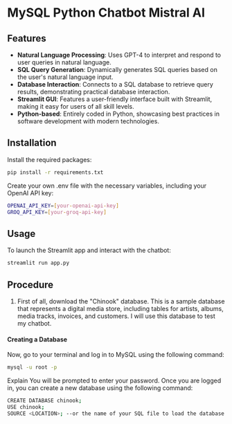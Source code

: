﻿# MySQL Python Chatbot Mistral AI

## Features
- **Natural Language Processing**: Uses GPT-4 to interpret and respond to user queries in natural language.
- **SQL Query Generation**: Dynamically generates SQL queries based on the user's natural language input.
- **Database Interaction**: Connects to a SQL database to retrieve query results, demonstrating practical database interaction.
- **Streamlit GUI**: Features a user-friendly interface built with Streamlit, making it easy for users of all skill levels.
- **Python-based**: Entirely coded in Python, showcasing best practices in software development with modern technologies.

## Installation

Install the required packages:

```bash
pip install -r requirements.txt
```

Create your own .env file with the necessary variables, including your OpenAI API key:

```bash
OPENAI_API_KEY=[your-openai-api-key]
GROQ_API_KEY=[your-groq-api-key]
```

## Usage
To launch the Streamlit app and interact with the chatbot:

```bash
streamlit run app.py
```

## Procedure
1. First of all, download the "Chinook" database. This is a sample database that represents a digital media store, including tables for artists, albums, media tracks, invoices, and customers. I will use this database to test my chatbot.
#### Creating a Database

Now, go to your terminal and log in to MySQL using the following command:
```bash
mysql -u root -p
```

Explain
You will be prompted to enter your password. Once you are logged in, you can create a new database using the following command:

```bash
CREATE DATABASE chinook;
USE chinook;
SOURCE <LOCATION>; --or the name of your SQL file to load the database
```
